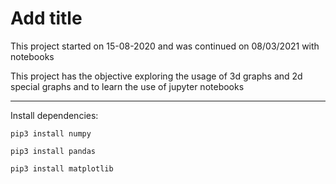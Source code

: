 # Add title

This project started on 15-08-2020 and was continued on 08/03/2021 with notebooks

This project has the objective exploring the usage of 3d graphs and 2d special graphs and to learn the use of jupyter notebooks

-----

Install dependencies:

```
pip3 install numpy
```
```
pip3 install pandas
```
```
pip3 install matplotlib
```
